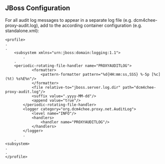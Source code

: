 JBoss Configuration
-------------------

For all audit log messages to appear in a separate log file (e.g. dcm4chee-proxy-audit.log), add to the according container configuration (e.g. standalone.xml):

    <profile>
	.
	.
        <subsystem xmlns="urn:jboss:domain:logging:1.1">
            .
	    .
	    <periodic-rotating-file-handler name="PROXYAUDITLOG">
                <formatter>
                    <pattern-formatter pattern="%d{HH:mm:ss,SSS} %-5p [%c] (%t) %s%E%n"/>
                </formatter>
                <file relative-to="jboss.server.log.dir" path="dcm4chee-proxy-audit.log"/>
                <suffix value=".yyyy-MM-dd"/>
                <append value="true"/>
            </periodic-rotating-file-handler>
            <logger category="org.dcm4chee.proxy.net.AuditLog">
                <level name="INFO"/>
                <handlers>
                    <handler name="PROXYAUDITLOG"/>
                </handlers>
            </logger>
            .
	    .
	<subsystem>
	.
	.
    </profile>
